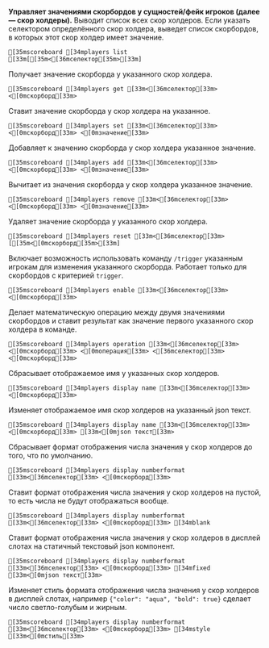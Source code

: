 **Управляет значениями скорбордов у сущностей/фейк игроков (далее — скор холдеры).**
Выводит список всех скор холдеров. Если указать селектором определённого скор холдера, выведет список скорбордов, в которых этот скор холдер имеет значение.
```ansi
[35mscoreboard [34mplayers list [33m[[35m<[36mселектор[35m>[33m]
```
Получает значение скорборда у указанного скор холдера.
```ansi
[35mscoreboard [34mplayers get [33m<[36mселектор[33m> <[0mскорборд[33m>
```
Ставит значение скорборда у скор холдера на указанное.
```ansi
[35mscoreboard [34mplayers set [33m<[36mселектор[33m> <[0mскорборд[33m> <[0mзначение[33m>
```
Добавляет к значению скорборда у скор холдера указанное значение.
```ansi
[35mscoreboard [34mplayers add [33m<[36mселектор[33m> <[0mскорборд[33m> <[0mзначение[33m>
```
Вычитает из значения скорборда у скор холдера указанное значение.
```ansi
[35mscoreboard [34mplayers remove [33m<[36mселектор[33m> <[0mскорборд[33m> <[0mзначение[33m>
```
Удаляет значение скорборда у указанного скор холдера.
```ansi
[35mscoreboard [34mplayers reset [33m<[36mселектор[33m> [[35m<[0mскорборд[35m>[33m]
```
Включает возможность использовать команду `/trigger` указанным игрокам для изменения указанного скорборда. Работает только для скорбордов с критерией `trigger`.
```ansi
[35mscoreboard [34mplayers enable [33m<[36mселектор[33m> <[0mскорборд[33m>
```
Делает математическую операцию между двумя значениями скорбордов и ставит результат как значение первого указанного скор холдера в команде.
```ansi
[35mscoreboard [34mplayers operation [33m<[36mселектор[33m> <[0mскорборд[33m> <[0mоперация[33m> <[36mселектор[33m> <[0mскорборд[33m>
```
Сбрасывает отображаемое имя у указанных скор холдеров.
```ansi
[35mscoreboard [34mplayers display name [33m<[36mселектор[33m> <[0mскорборд[33m>
```
Изменяет отображаемое имя скор холдеров на указанный json текст.
```ansi
[35mscoreboard [34mplayers display name [33m<[36mселектор[33m> <[0mскорборд[33m> [33m<[0mjson текст[33m>
```
Сбрасывает формат отображения числа значения у скор холдеров до того, что по умолчанию. 
```ansi
[35mscoreboard [34mplayers display numberformat [33m<[36mселектор[33m> <[0mскорборд[33m>
```
Ставит формат отображения числа значения у скор холдеров на пустой, то есть числа не будут отображаться вообще.
```ansi
[35mscoreboard [34mplayers display numberformat [33m<[36mселектор[33m> <[0mскорборд[33m> [34mblank
```
Ставит формат отображения числа значения у скор холдеров в дисплей слотах на статичный текстовый json компонент.
```ansi
[35mscoreboard [34mplayers display numberformat [33m<[36mселектор[33m> <[0mскорборд[33m> [34mfixed [33m<[0mjson текст[33m>
```
Изменяет стиль формата отображения числа значения у скор холдеров в дисплей слотах, например `{"color": "aqua", "bold": true}` сделает число светло-голубым и жирным.
```ansi
[35mscoreboard [34mplayers display numberformat [33m<[36mселектор[33m> <[0mскорборд[33m> [34mstyle [33m<[0mстиль[33m>
```